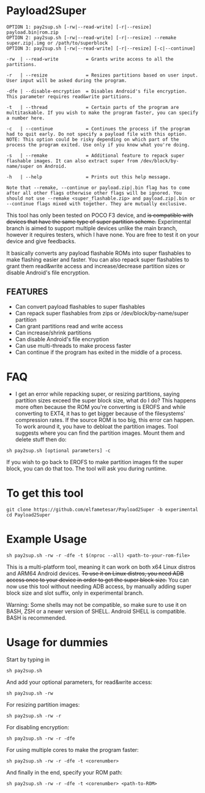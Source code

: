 # Payload2Super

```
OPTION 1: pay2sup.sh [-rw|--read-write] [-r|--resize] payload.bin|rom.zip
OPTION 2: pay2sup.sh [-rw|--read-write] [-r|--resize] --remake super.zip|.img or /path/to/superblock
OPTION 3: pay2sup.sh [-rw|--read-write] [-r|--resize] [-c|--continue]

-rw  | --read-write          = Grants write access to all the partitions.

-r   | --resize	             = Resizes partitions based on user input. User input will be asked during the program.

-dfe | --disable-encryption  = Disables Android's file encryption. This parameter requires read&write partitions.

-t   | --thread	             = Certain parts of the program are multitaskable. If you wish to make the program faster, you can specify a number here.

-c   | --continue            = Continues the process if the program had to quit early. Do not specify a payload file with this option. NOTE: This option could be risky depending on which part of the process the program exited. Use only if you know what you're doing.

-s   | --remake	             = Additional feature to repack super flashable images. It can also extract super from /dev/block/by-name/super on Android.

-h   | --help                = Prints out this help message.

Note that --remake, --continue or payload.zip|.bin flag has to come after all other flags otherwise other flags will be ignored. You should not use --remake <super_flashable.zip> and payload.zip|.bin or --continue flags mixed with together. They are mutually exclusive.
```

This tool has only been tested on POCO F3 device, and ~~is compatible with devices that have the same type of super partition scheme.~~ Experimental branch is aimed to support multiple devices unlike the main branch, however it requires testers, which I have none. You are free to test it on your device and give feedbacks.

It basically converts any payload flashable ROMs into super flashables to make flashing easier and faster. You can also repack super flashables to grant them read&write access and increase/decrease partition sizes or disable Android's file encryption.

## FEATURES
 - Can convert payload flashables to super flashables
 - Can repack super flashables from zips or /dev/block/by-name/super partition
 - Can grant partitions read and write access
 - Can increase/shrink partitions
 - Can disable Android's file encryption
 - Can use multi-threads to make process faster
 - Can continue if the program has exited in the middle of a process.

# FAQ
 - I get an error while repacking super, or resizing partitions, saying partition sizes exceed the super block size, what do I do?
This happens more often because the ROM you're converting is EROFS and while converting to EXT4, it has to get bigger because of the filesystems' compression rates. If the source ROM is too big, this error can happen. To work around it, you have to debloat the partition images. Tool suggests where you can find the partition images. Mount them and delete stuff then do:

```
sh pay2sup.sh [optional parameters] -c
```
If you wish to go back to EROFS to make partition images fit the super block, you can do that too. The tool will ask you during runtime.

# To get this tool
```
git clone https://github.com/elfametesar/Payload2Super -b experimental
cd Payload2Super
```
# Example Usage

```
sh pay2sup.sh -rw -r -dfe -t $(nproc --all) <path-to-your-rom-file>
```

This is a multi-platform tool, meaning it can work on both x64 Linux distros and ARM64 Android devices. ~~To use it on Linux distros, you need ADB access once to your device in order to get the super block size.~~ You can now use this tool without needing ADB access, by manually adding super block size and slot suffix, only in experimental branch.

Warning: Some shells may not be compatible, so make sure to use it on BASH, ZSH or a newer version of SHELL. Android SHELL is compatible. BASH is recommended.


# Usage for dummies
Start by typing in
```
sh pay2sup.sh 
```
And add your optional parameters, for read&write access:
```
sh pay2sup.sh -rw
```
For resizing partition images:
```
sh pay2sup.sh -rw -r
```
For disabling encryption:
```
sh pay2sup.sh -rw -r -dfe
```
For using multiple cores to make the program faster:
```
sh pay2sup.sh -rw -r -dfe -t <corenumber>
```
And finally in the end, specify your ROM path:
```
sh pay2sup.sh -rw -r -dfe -t <corenumber> <path-to-ROM>
```

